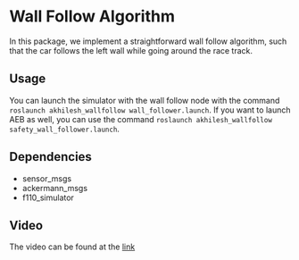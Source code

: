# Wall Follow Algorithm

In this package, we implement a straightforward wall follow algorithm, such that the car follows the left wall while going around the race track.

## Usage

You can launch the simulator with the wall follow node with the command `roslaunch akhilesh_wallfollow wall_follower.launch`. If you want to launch AEB as well, you can use the command `roslaunch akhilesh_wallfollow safety_wall_follower.launch`.

## Dependencies
- sensor_msgs
- ackermann_msgs
- f110_simulator

## Video

The video can be found at the [link](https://youtu.be/TWH05AwtWSQ)
